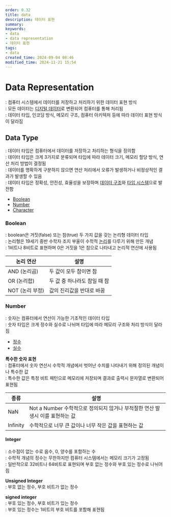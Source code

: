 ```yaml
---
order: 0.32
title: data
description: 데이터 표현
summary:
keywords:
- data
- data representation
- 데이터 표현
tags:
- data
created_time: 2024-09-04 08:46
modified_time: 2024-11-21 15:54
---
```


# Data Representation
: 컴퓨터 시스템에서 데이터를 저장하고 처리하기 위한 데이터 표현 방식  
: 모든 데이터는 [디지털 데이터](./computer-data.md#digital-data)로 변환되어 컴퓨터를 통해 처리됨  
: 데이터 타입, 인코딩 방식, 메모리 구조, 컴퓨터 아키텍처 등에 따라 데이터 표현 방식이 달라짐



## Data Type
: 데이터 타입은 컴퓨터에서 데이터를 저장하고 처리하는 형식을 정의함  
: 데이터 타입은 크게 3가지로 분류되며 타입에 따라 데이터 크기, 메모리 할당 방식, 연산 처리 방법이 결정됨  
: 데이터를 명확하게 구분하지 않으면 연산 처리에서 오류가 발생하거나 비정상적인 결과가 발생할 수 있음  
: 데이터 타입은 정확성, 안전성, 효율성을 보장하며 [데이터 구조](./data-structure/index.md)와 [타입 시스템](../program/language/concept/type-system.md)으로 발전함  

- [Boolean](#boolean) 
- [Number](#number)
- [Character](#character)


### Boolean
: boolean은 거짓(false) 또는 참(true) 두 가지 값을 갖는 논리형 데이터 타입  
: 논리형은 19세기 중반 수학자 조지 부울이 수학적 [논리](../mathematics/discrete-mathematics/logic.md)를 다루기 위해 만든 개념  
: 1비트나 8비트로 표현하며 0은 거짓을 1은 참으로 나타내고 논리적 연산에 사용됨  

논리 연산 | 설명
---|---
AND (논리곱) | 두 값이 모두 참이면 참
OR (논리합) | 두 값 중 하나라도 참일 때 참
NOT (논리 부정) | 값의 진리값을 반대로 바꿈



### Number
: 숫자는 컴퓨터에서 연산이 가능한 기초적인 데이터 타입  
: 숫자 타입은 크게 정수와 실수로 나뉘며 타입에 따라 메모리 구조와 처리 방식이 달라짐  

- [정수](#integer)
- [실수](#floating-point)


**특수한 숫자 표현**  
: 컴퓨터에서 숫자 연산시 수학적 개념에서 벗어난 수치를 나타내기 위해 정의된 개념이나 특수한 값  
: 특수한 값은 특정 비트 패턴으로 메모리에 저장되며 결과로 출력시 문자열로 변환되어 표현됨  

종류 | 설명
---|---
NaN | Not a Number 수학적으로 정의되지 않거나 부적절한 연산 발생시 이를 표현하는 값
Infinity | 수학적으로 너무 큰 값이나 너무 작은 값을 표현하는 값



#### Integer
: 소수점이 없는 수로 음수, 0, 양수를 포함하는 수  
: 수학적 개념의 정수는 무한하지만 컴퓨터 시스템에서는 메모리 크기가 고정됨  
: 일반적으로 32비트나 64비트로 표현되며 부호 없는 정수와 부호 있는 정수로 나뉘어짐  

**Unsigned Integer**  
: 부호 없는 정수, 부호 비트가 없는 정수  

**signed integer**  
: 부호 있는 정수, 부호 비트가 있는 정수  
: 부호 있는 정수는 1비트의 부호 비트를 포함해 표현됨  